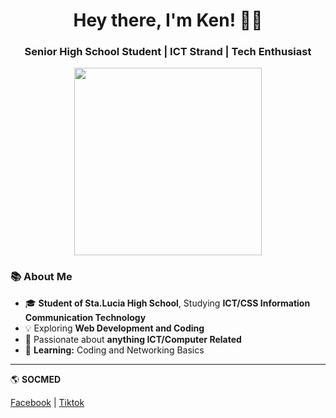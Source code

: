 <h1 align="center"> Hey there, I'm Ken! 👨‍💻</h1>
<h3 align="center">Senior High School Student | ICT Strand | Tech Enthusiast</h3>

<p align="center">
  <img src="https://media.giphy.com/media/ZVik7pBtu9dNS/giphy.gif" width="300">

### 📚 **About Me**
- 🎓 **Student of Sta.Lucia High School**, Studying **ICT/CSS Information Communication Technology**
- 💡 Exploring **Web Development and Coding**
- 🔧 Passionate about **anything ICT/Computer Related**
- 🌱 **Learning:** Coding and Networking Basics  

---

🌎 **SOCMED**


 [Facebook](https://www.facebook.com/kenreyven.ordas) | [Tiktok](https://www.tiktok.com/@ilovechelliane?_t=ZS-8u4EFTtN5Gy&_r=1)

